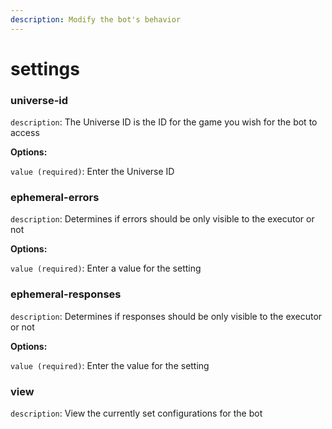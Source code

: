 ```yaml
---
description: Modify the bot's behavior
---
```


# settings

### universe-id&#x20;

`description`: The Universe ID is the ID for the game you wish for the bot to access

**Options:**

`value (required)`: Enter the Universe ID

### **ephemeral-errors**

`description`: Determines if errors should be only visible to the executor or not

**Options:**

`value (required)`: Enter a value for the setting

### ephemeral-responses

`description`: Determines if responses should be only visible to the executor or not

**Options:**

`value (required)`: Enter the value for the setting

### view

`description`: View the currently set configurations for the bot

